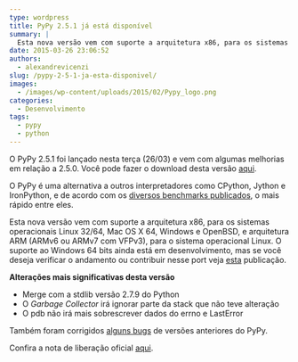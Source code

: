 ```yaml
---
type: wordpress
title: PyPy 2.5.1 já está disponível
summary: |
  Esta nova versão vem com suporte a arquitetura x86, para os sistemas operacionais Linux 32/64, Mac OS X 64, Windows e OpenBSD, e arquitetura ARM (ARMv6 ou ARMv7 com VFPv3), para o sistema operacional Linux.
date: 2015-03-26 23:06:52
authors:
  - alexandrevicenzi
slug: /pypy-2-5-1-ja-esta-disponivel/
images:
  - /images/wp-content/uploads/2015/02/Pypy_logo.png
categories:
  - Desenvolvimento
tags:
  - pypy
  - python
---
```


O PyPy 2.5.1 foi lançado nesta terça (26/03) e vem com algumas melhorias em relação a 2.5.0. Você pode fazer o download desta versão <a href="http://pypy.org/download.html" target="_blank">aqui</a>.

O PyPy é uma alternativa a outros interpretadores como CPython, Jython e IronPython, e de acordo com os <a href="http://speed.pypy.org/" target="_blank">diversos benchmarks publicados</a>, o mais rápido entre eles.

Esta nova versão vem com suporte a arquitetura x86, para os sistemas operacionais Linux 32/64, Mac OS X 64, Windows e OpenBSD, e arquitetura ARM (ARMv6 ou ARMv7 com VFPv3), para o sistema operacional Linux. O suporte ao Windows 64 bits ainda está em desenvolvimento, mas se você deseja verificar o andamento ou contribuir nesse port veja <a href="http://doc.pypy.org/en/latest/windows.html#what-is-missing-for-a-full-64-bit-translation" target="_blank">esta</a> publicação.

<strong>Alterações mais significativas desta versão</strong>

<ul>
	<li>Merge com a stdlib versão 2.7.9 do Python</li>
	<li>O <em>Garbage Collector</em> irá ignorar parte da stack que não teve alteração</li>
	<li>O pdb não irá mais sobrescrever dados do errno e LastError</li>
</ul>

Também foram corrigidos <a href="http://doc.pypy.org/en/latest/whatsnew-2.5.1.html" target="_blank">alguns bugs</a> de versões anteriores do PyPy.

Confira a nota de liberação oficial <a href="http://morepypy.blogspot.com.br/2015/03/pypy-251-released.html" target="_blank">aqui</a>.